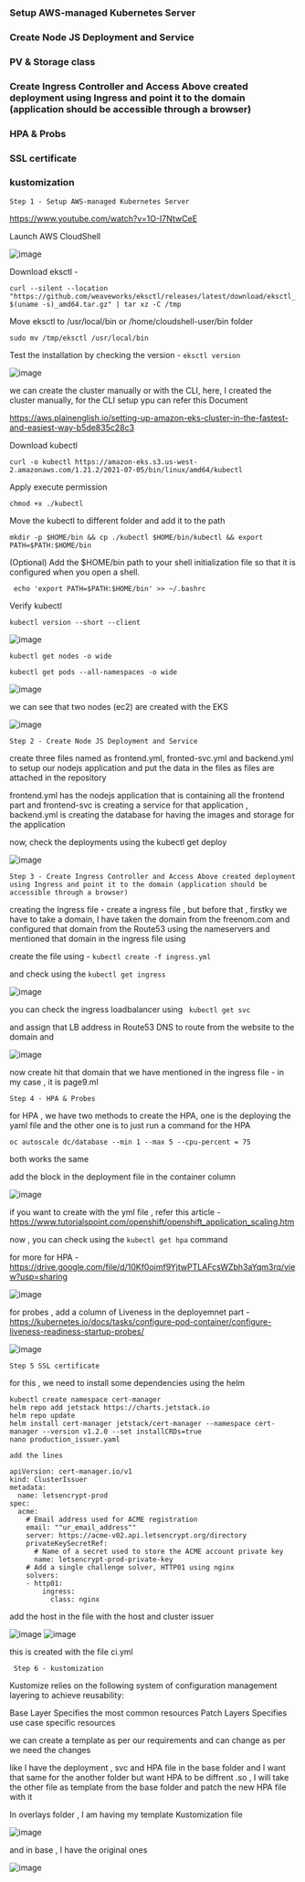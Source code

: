 ### Setup AWS-managed Kubernetes Server
### Create Node JS Deployment and Service
### PV & Storage class
### Create Ingress Controller and Access Above created deployment using Ingress and point it to the domain (application should be accessible through a browser) 
### HPA & Probs
### SSL certificate
### kustomization

``` Step 1 - Setup AWS-managed Kubernetes Server ```

https://www.youtube.com/watch?v=1O-I7NtwCeE

Launch AWS CloudShell 

![image](https://user-images.githubusercontent.com/67600604/183015507-63ab72d2-7233-4357-87d8-d5528d365b35.png)

Download eksctl - 

``` curl --silent --location "https://github.com/weaveworks/eksctl/releases/latest/download/eksctl_$(uname -s)_amd64.tar.gz" | tar xz -C /tmp ```

Move eksctl to /usr/local/bin or /home/cloudshell-user/bin folder

``` sudo mv /tmp/eksctl /usr/local/bin ```

Test the installation by checking the version - ```eksctl version```

![image](https://user-images.githubusercontent.com/67600604/183016814-58c676fb-274d-4dfb-9a65-02d2ebc8ec24.png)

we can create the cluster manually or with the CLI, here, I created the cluster manually, for the CLI setup ypu can refer this Document 

https://aws.plainenglish.io/setting-up-amazon-eks-cluster-in-the-fastest-and-easiest-way-b5de835c28c3

Download kubectl

```curl -o kubectl https://amazon-eks.s3.us-west-2.amazonaws.com/1.21.2/2021-07-05/bin/linux/amd64/kubectl ```

Apply execute permission

```chmod +x ./kubectl```

Move the kubectl to different folder and add it to the path

```mkdir -p $HOME/bin && cp ./kubectl $HOME/bin/kubectl && export PATH=$PATH:$HOME/bin```

(Optional) Add the $HOME/bin path to your shell initialization file so that it is configured when you open a shell.

``` echo 'export PATH=$PATH:$HOME/bin' >> ~/.bashrc```

Verify kubectl

``` kubectl version --short --client ```

![image](https://user-images.githubusercontent.com/67600604/183017660-84f87b44-e1ab-42ff-9289-f113ba4f713d.png)

``` kubectl get nodes -o wide ```

``` kubectl get pods --all-namespaces -o wide ``` 

![image](https://user-images.githubusercontent.com/67600604/183017829-5bf17771-7ac1-44dd-b358-d859cdf14533.png)

we can see that two nodes (ec2) are created with the EKS

![image](https://user-images.githubusercontent.com/67600604/183345106-fae0c127-effc-437c-a975-b9af00f352b1.png)

``` Step 2 - Create Node JS Deployment and Service ```

create three files named as frontend.yml, fronted-svc.yml and backend.yml to setup our nodejs application and put the data in the files as files are attached in the repository

frontend.yml has the nodejs application that is containing all the frontend part and frontend-svc is creating a service for that application , backend.yml is creating the database for having the images and storage for the application

now, check the deployments using  the kubectl get deploy

![image](https://user-images.githubusercontent.com/67600604/183345827-55defc63-cc53-4488-92a5-f277bb058475.png)

``` Step 3 - Create Ingress Controller and Access Above created deployment using Ingress and point it to the domain (application should be accessible through a browser) ```

creating the Ingress file - create a ingress file , but before that , firstky we have to take a domain, I have taken the domain from the freenom.com and configured that domain from the Route53 using the nameservers and mentioned that domain in the ingress file using 

create the file using - ``` kubectl create -f ingress.yml ```

and check using the ``` kubectl get ingress ```

![image](https://user-images.githubusercontent.com/67600604/183346750-e585a57f-f9fa-4836-84e7-013659cce240.png)

you can check the ingress loadbalancer using ``` kubectl get svc```

and assign that LB address in Route53 DNS to route from the website to the domain and 

![image](https://user-images.githubusercontent.com/67600604/183349198-3262c1d5-c445-44ff-87c0-d399e873b057.png)

now create hit that domain that we have mentioned in the ingress file - in my case , it is page9.ml

``` Step 4 - HPA & Probes ```

for HPA , we have two methods to create the HPA, one is the deploying the yaml file  and the other one is to just run a command for the HPA 

``` oc autoscale dc/database --min 1 --max 5 --cpu-percent = 75 ```
 
both works the same 

add the block in the deployment file in the container column 

![image](https://user-images.githubusercontent.com/67600604/183376266-1aacec1c-aa61-40a0-b611-4d2aec91828a.png)

if you want to create with the yml file , refer this article - https://www.tutorialspoint.com/openshift/openshift_application_scaling.htm

now , you can check using the ```kubectl get hpa``` command

for more for HPA - https://drive.google.com/file/d/10Kf0oimf9YjtwPTLAFcsWZbh3aYqm3rq/view?usp=sharing

![image](https://user-images.githubusercontent.com/67600604/183364607-305648ac-0873-487a-ac87-5cb60943afbc.png)

for probes , add a column of Liveness in the deployemnet part - https://kubernetes.io/docs/tasks/configure-pod-container/configure-liveness-readiness-startup-probes/

![image](https://user-images.githubusercontent.com/67600604/183372878-bbe499f6-39c8-464f-8571-481be547e938.png)

```Step 5 SSL certificate ```

for this , we need to install some dependencies using the helm 

```
kubectl create namespace cert-manager
helm repo add jetstack https://charts.jetstack.io
helm repo update
helm install cert-manager jetstack/cert-manager --namespace cert-manager --version v1.2.0 --set installCRDs=true
nano production_issuer.yaml

add the lines 

apiVersion: cert-manager.io/v1
kind: ClusterIssuer
metadata:
  name: letsencrypt-prod
spec:
  acme:
    # Email address used for ACME registration
    email: ""ur_email_address""
    server: https://acme-v02.api.letsencrypt.org/directory
    privateKeySecretRef:
      # Name of a secret used to store the ACME account private key
      name: letsencrypt-prod-private-key
    # Add a single challenge solver, HTTP01 using nginx
    solvers:
    - http01:
        ingress:
          class: nginx
```
add the host in the file with the host and cluster issuer

![image](https://user-images.githubusercontent.com/67600604/183375453-34384ab3-b028-45e8-b721-9965cf204435.png)
![image](https://user-images.githubusercontent.com/67600604/183377871-47323c74-9842-490f-89a9-659863b18ba4.png)

this is created with the file ci.yml


``` Step 6 - kustomization```

Kustomize relies on the following system of configuration management layering to achieve reusability:

Base Layer
Specifies the most common resources
Patch Layers
Specifies use case specific resources

we can create a template as per  our requirements and can change as per we need the changes

like I have the deployment , svc and HPA file in the base folder and I want that same for the another folder but want HPA to be diffrent .so , I will take the other file as template from the base folder and patch the new HPA file with it 

In overlays folder , I am having my template Kustomization file 

![image](https://user-images.githubusercontent.com/67600604/183380165-2e1b83b9-d762-4277-978b-347c9c5de193.png)

and in base , I have the original ones 

![image](https://user-images.githubusercontent.com/67600604/183381868-7d319dfc-6c8c-4615-a46f-bc3539f9c052.png)


